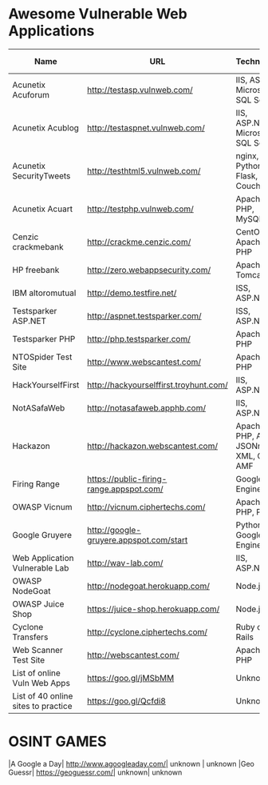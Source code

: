 # Awesome Vulnerable Web Applications

|Name                           |URL                                      |Technology                             |Creds (role:user:password)|
|-------------------------------|-----------------------------------------|---------------------------------------|--------------------------|
|Acunetix Acuforum              |http://testasp.vulnweb.com/              |IIS, ASP, Microsoft SQL Server         |unknown
|Acunetix Acublog               |http://testaspnet.vulnweb.com/           |IIS, ASP.NET, Microsoft SQL Server     |unknown
|Acunetix SecurityTweets        |http://testhtml5.vulnweb.com/            |nginx, Python, Flask, CouchDB          |admin:admin:1234
|Acunetix Acuart                |http://testphp.vulnweb.com/              |Apache, PHP, MySQL                     |unknown
|Cenzic crackmebank             |http://crackme.cenzic.com/               |CentOS, Apache, PHP                    |unknown
|HP freebank                    |http://zero.webappsecurity.com/          |Apache Tomcat                          |unknown
|IBM altoromutual               |http://demo.testfire.net/                |ISS, ASP.NET                           |unknown
|Testsparker ASP.NET            |http://aspnet.testsparker.com/           |ISS, ASP.NET                           |unknown
|Testsparker PHP                |http://php.testsparker.com/              |Apache, PHP                            |unknown
|NTOSpider Test Site            |http://www.webscantest.com/              |Apache, PHP                            |unknown
|HackYourselfFirst              |http://hackyourselffirst.troyhunt.com/   |IIS, ASP.NET                           |unknown
|NotASafaWeb                    |http://notasafaweb.apphb.com/            |IIS, ASP.NET                           |unknown
|Hackazon                       |http://hackazon.webscantest.com/         |Apache, PHP, Ajax, JSONm XML, Gwt, AMF |unknown
|Firing Range                   |https://public-firing-range.appspot.com/ |Google App Engine                      |unknown
|OWASP Vicnum                   |http://vicnum.ciphertechs.com/           |Apache, PHP, Perl                      |unknown
|Google Gruyere                 |http://google-gruyere.appspot.com/start  |Python, Google App Engine              |unknown
|Web Application Vulnerable Lab |http://wav-lab.com/                      |IIS, ASP.NET                           |unknown
|OWASP NodeGoat                 |http://nodegoat.herokuapp.com/           |Node.js                                |unknown
|OWASP Juice Shop               |https://juice-shop.herokuapp.com/        |Node.js                                |unknown
|Cyclone Transfers              |http://cyclone.ciphertechs.com/          |Ruby on Rails                          |unknown
|Web Scanner Test Site          |http://webscantest.com/                  |Apache, PHP                            |unknown
|List of online Vuln Web Apps   |https://goo.gl/jMSbMM                    |Unknown                                |unknown
|List of 40 online sites to practice |https://goo.gl/Qcfdi8               |Unknown                                |unknown
# OSINT GAMES
|A Google a Day| http://www.agoogleaday.com/| unknown | unknown
|Geo Guessr| https://geoguessr.com/| unknown| unknown 
